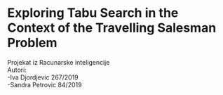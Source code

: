 # Exploring Tabu Search in the Context of the Travelling Salesman Problem
Projekat iz Racunarske inteligencije <br>
Autori: <br>
 -Iva Djordjevic 267/2019  <br>
 -Sandra Petrovic 84/2019
